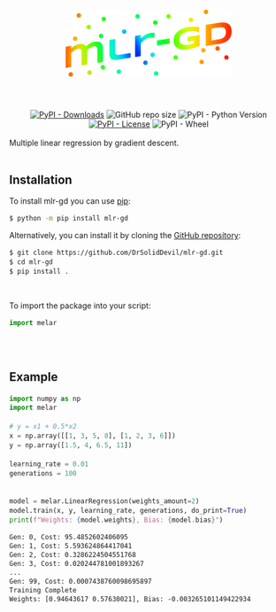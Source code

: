 <h1 align="center"> <br>
  <img src="https://raw.githubusercontent.com/DrSolidDevil/mlr-gd/main/logo.png" width="300">
  <br><br>
</h1>

<div align="center">
<a href="https://pypi.org/project/mlr-gd/"><img alt="PyPI - Downloads" src="https://img.shields.io/pypi/dm/mlr-gd?label=PyPi%20downloads"></a>
<img alt="GitHub repo size" src="https://img.shields.io/github/repo-size/DrSolidDevil/mlr-gd">
<img alt="PyPI - Python Version" src="https://img.shields.io/pypi/pyversions/mlr-gd">
<a href="https://github.com/DrSolidDevil/mlr-gd/blob/main/LICENSE"><img alt="PyPI - License" src="https://img.shields.io/pypi/l/mlr-gd"></a>
<img alt="PyPI - Wheel" src="https://img.shields.io/pypi/wheel/mlr-gd">
</div>

<br>
Multiple linear regression by gradient descent.
<br><br>
<h2>Installation</h2>

To install mlr-gd you can use [pip](https://pip.pypa.io):

```bash
$ python -m pip install mlr-gd
```

Alternatively, you can install it by cloning the [GitHub repository](https://github.com/DrSolidDevil/mlr-gd):
```bash
$ git clone https://github.com/DrSolidDevil/mlr-gd.git
$ cd mlr-gd
$ pip install .
```

<br>

To import the package into your script:  
```python
import melar
```

<br>
<br>
<h2>Example</h2>


```python
import numpy as np
import melar

# y = x1 + 0.5*x2
x = np.array([[1, 3, 5, 8], [1, 2, 3, 6]])
y = np.array([1.5, 4, 6.5, 11])

learning_rate = 0.01
generations = 100


model = melar.LinearRegression(weights_amount=2)
model.train(x, y, learning_rate, generations, do_print=True)
print(f"Weights: {model.weights}, Bias: {model.bias}")
```


```
Gen: 0, Cost: 95.4852602406095
Gen: 1, Cost: 5.593624864417041
Gen: 2, Cost: 0.3286224504551768
Gen: 3, Cost: 0.020244781001893267
...
Gen: 99, Cost: 0.0007438760098695897
Training Complete
Weights: [0.94643617 0.57630021], Bias: -0.003265101149422934
```
